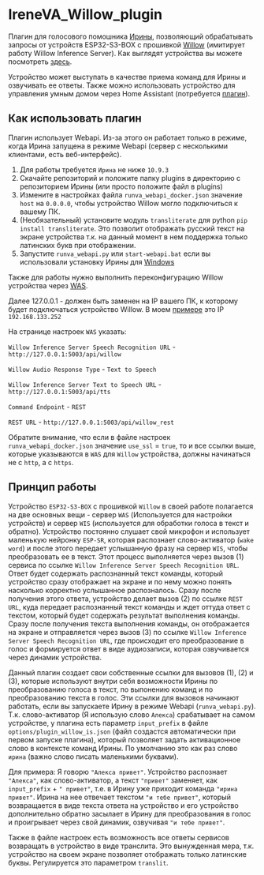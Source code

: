 # IreneVA_Willow_plugin
Плагин для голосового помошника [Ирины](https://github.com/janvarev/Irene-Voice-Assistant), позволяющий обрабатывать запросы от устройств ESP32-S3-BOX с прошивкой [Willow](https://github.com/toverainc/willow) (имитирует работу Willow Inference Server). Как выглядят устройства вы можете посмотреть [здесь](https://heywillow.io/hardware/).

Устройство может выступать в качестве приема команд для Ирины и озвучивать ее ответы. Также можно использовать устройство для управления умным домом через Home Assistant (потребуется [плагин](https://github.com/6PATyCb/IreneVA-hassio-script-trigger-plugin)). 

## Как использовать плагин
Плагин использует Webapi. Из-за этого он работает только в режиме, когда Ирина запущена в режиме Webapi (сервер с несколькими клиентами, есть веб-интерфейс).

1. Для работы требуется `Ирина` не ниже `10.9.3`
2. Скачайте репозиторий и положите папку plugins в директорию с репозиторием Ирины (или просто положите файл в plugins)
3. Измените в настройках файла `runva_webapi_docker.json` значение `host` на `0.0.0.0`, чтобы устройство Willow могло подключиться к вашему ПК.
4. (Необязательный) установите модуль `transliterate` для python `pip install transliterate`. Это позволит отображать русский текст на экране устройства т.к. на данный момент в нем поддержка только латинских букв при отображении.
5. Запустите `runva_webapi.py` или `start-webapi.bat` если вы использовали установку Ирины для [Windows](https://github.com/janvarev/Irene-VA-win-installer)

Также для работы нужно выполнить переконфигурацию Willow устройства через [WAS](https://github.com/toverainc/willow-application-server).

Далее 127.0.0.1 - должен быть заменен на IP вашего ПК, к которому будет подключаться устройство Willow. В моем [примере](https://github.com/6PATyCb/IreneVA_Willow_plugin/blob/main/was.jpg) это IP `192.168.133.252`

На странице настроек `WAS` указать:

`Willow Inference Server Speech Recognition URL` - `http://127.0.0.1:5003/api/willow`

`Willow Audio Response Type` - `Text to Speech`

`Willow Inference Server Text to Speech URL` - `http://127.0.0.1:5003/api/tts`

`Command Endpoint` - `REST`

`REST URL` - `http://127.0.0.1:5003/api/willow_rest`

Обратите внимание, что если в файле настроек `runva_webapi_docker.json` значение `use_ssl` = `true`, то и все ссылки выше, которые указываются в `WAS` для `Willow` устройства, должны начинаться не с `http`, а с `https`.


## Принцип работы
Устройство `ESP32-S3-BOX` с прошивкой `Willow` в своей работе полагается на две основных вещи - сервер `WAS` (Используется для настройки устройств) и сервер `WIS` (используется для обработки голоса в текст и обратно). Устройство постоянно слушает свой микрофон и использует маленькую нейронку `ESP-SR`, которая распознает слово-активатор (`wake word`) и после этого передает услышанную фразу на сервер `WIS`, чтобы преобразовать ее в текст. Этот процесс выполняется через вызов (1) сервиса по ссылке `Willow Inference Server Speech Recognition URL`. Ответ будет содержать распознанный текст команды, который устройство сразу отображает на экране и по нему можно понять насколько корректно услышанное распозналось. Сразу после получения этого ответа, устройство делает вызов (2) по ссылке `REST URL`, куда передает распознанный текст команды и ждет оттуда ответ с текстом, который будет содержать результат выполнения команды. Сразу после получения текста выполнения команды, он отображается на экране и отправляется через вызов (3) по ссылке `Willow Inference Server Speech Recognition URL`, где происходит его преобразование в голос и формируется ответ в виде аудиозаписи, которая озвучивается через динамик устройства.

Данный плагин создает свои собственные ссылки для вызовов (1), (2) и (3), которые используют внутри себя возможности Ирины по преобразованию голоса в текст, по выпонению команд и по преобразованию текста в голос. Эти ссылки для вызовов начинают работать, если вы запускаете Ирину в режиме Webapi (`runva_webapi.py`). Т.к. слово-активатор (Я использую слово `Алекса`) срабатывает на самом устройстве, у плагина есть параметр `input_prefix` в файле `options/plugin_willow_is.json` (файл создастся автоматически при первом запуске плагина), который позволяет задать активационное слово в контексте команд Ирины. По умолчанию это как раз слово `ирина` (важно слово писать маленькими буквами). 

Для примера: Я говорю `"Алекса привет"`. Устройство распознает `"Алекса"`, как слово-активатор, а текст `"привет"` заменяет, как `input_prefix` + `" привет"`, т.е. в Ирину уже приходит команда `"ирина привет"`. Ирина на нее отвечает текстом `"и тебе привет"`, который возвращается в виде текста ответа на устройство и его устройство дополнительно обратно засылает в Ирину для преобразования в голос и проигрывает через свой динамик, озвучивая `"и тебе привет"`.

Также в файле настроек есть возможность все ответы сервисов возвращать в устройство в виде транслита. Это вынужденная мера, т.к. устройство на своем экране позволяет отображать только латинские буквы. Регулируется это параметром `translit`.





